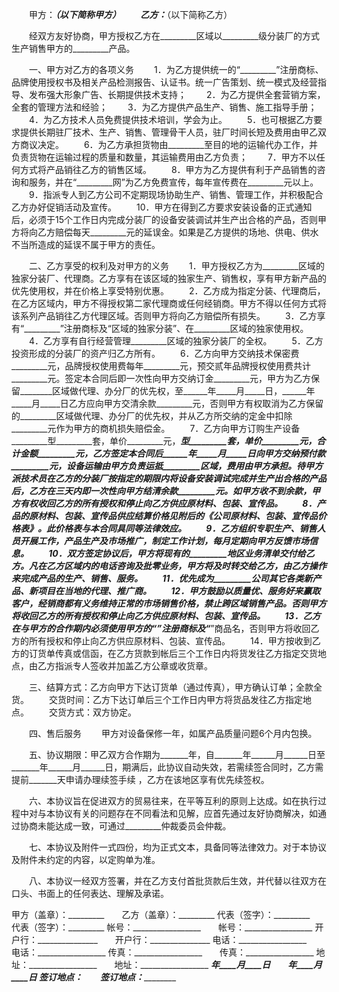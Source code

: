 
 


　　甲方：_________________________（以下简称甲方）
　　乙方：_________________________（以下简称乙方）


　　经双方友好协商，甲方授权乙方在_________区域以_________级分装厂的方式生产销售甲方的_________产品。


　　一、甲方对乙方的各项义务
　　1．为乙方提供统一的“_________”注册商标、品牌使用授权书及相关产品检测报告、认证书。统一广告策划、统一模式及经营指导、发布强大形象广告、长期提供技术支持；
　　2．为乙方提供全套营销方案，全套的管理方法和经验；
　　3．为乙方提供产品生产、销售、施工指导手册；
　　4．为乙方技术人员免费提供技术培训，学会为止。
　　5．也可根据乙方要求提供长期驻厂技术、生产、销售、管理骨干人员，驻厂时间长短及费用由甲乙双方商议决定。
　　6．为乙方承担货物由_________至目的地的运输代办工作，并负责货物在运输过程的质量和数量，其运输费用由乙方负责；
　　7．甲方不以任何方式将产品销往乙方的销售区域。
　　8．甲方为乙方提供有利于产品销售的咨询和服务，并在“_________网”为乙方免费宣传，每年宣传费在_________元以上。
　　9．指派专人到乙方公司不定期现场协助生产、销售、管理工作，并积极配合乙方办好促销活动及宣传。
　　10．甲方在得到乙方要求安装设备的正式通知后，必须于15个工作日内完成分装厂的设备安装调试并生产出合格的产品，否则甲方将向乙方赔偿每天_________元的延误金。如果是乙方提供的场地、供电、供水不当所造成的延误不属于甲方的责任。


　　二、乙方享受的权利及对甲方的义务
　　1．甲方授权乙方为_________区域的独家分装厂、代理商。乙方享有在该区域的独家生产、销售权，享有甲方新产品的优先使用权，并在价格上享受特别优惠。
　　2．乙方成为指定分装、代理商后，在乙方区域内，甲方不得授权第二家代理商或任何经销商。甲方不得以任何方式将该系列产品销往乙方代理区域。否则甲方将向乙方赔偿所有损失。
　　3．乙方享有“_________”注册商标及“区域的独家分装”、在_________区域的独家使用权。
　　4．乙方享有自行经营管理_________区域的独家分装厂的全权。
　　5．乙方投资形成的分装厂的资产归乙方所有。
　　6．乙方向甲方交纳技术保密费_________元，品牌授权使用费每年_________元，预交贰年品牌授权使用费共计_________元。签定本合同后即一次性向甲方交纳订金_________元，甲方为乙方保留________区域做代理、办分厂的优先权，至______年_____月_____日，______年_____月_____日乙方应向甲方交清余款_________元，否则甲方有权取消为乙方保留的_________区域做代理、办分厂的优先权，并从乙方所交纳的定金中扣除_________元作为甲方的商机损失赔偿金。
　　7．乙方向甲方订购生产设备_________型_________套，单价_________元，_________型_________套，单价_________元，合计金额_________元，乙方签定本合同后______年_____月_____日向甲方交纳预付款_________元，设备运输由甲方负责运抵_________区域，费用由甲方承担。待甲方派技术员在乙方的分装厂按指定的期限内将设备安装调试完成并生产出合格的产品后，乙方在三天内即一次性向甲方结清余款_________元。如甲方收不到余款，甲方有权收回乙方的所有授权和停止向乙方供应原材料、包装、宣传品。
　　8．产品的原材料、包装、宣传品供应结算价格见附后的《_________公司原材料、包装、宣传品价格表》。此价格表与本合同具同等法律效应。
　　9．乙方组织专职生产、销售人员开展工作，产品生产及市场推广，制定工作计划，每月定期向甲方反馈市场信息。
　　10．双方签定协议后，甲方将现有的_________地区业务清单交付给乙方。凡在乙方区域内的电话咨询及批零业务，甲方将及时转交给乙方，由乙方操作来完成产品的生产、销售、服务。
　　11．优先成为_________公司其它各类新产品、新项目在当地的代理、推广商。
　　12．甲方鼓励以质量优、服务好来赢取客户，经销商都有义务维持正常的市场销售价格，禁止跨区域销售产品。否则甲方将收回乙方的所有授权和停止向乙方供应原材料、包装、宣传品。
　　13．乙方在与甲方的合作期内必须使用甲方的“_________”注册商标及“_________”商品名，否则甲方将收回乙方的所有授权和停止向乙方供应原材料、包装、宣传品。
　　14．甲方按收到乙方的订货单传真或信函，在乙方货款到帐后三个工作日内将货发往乙方指定交货地点，由乙方指派专人签收并加盖乙方公章或收货章。


　　三、结算方式：乙方向甲方下达订货单（通过传真），甲方确认订单；全款全货。
　　交货时间：乙方下达订单后三个工作日内甲方将货品发往乙方指定地点。
　　交货方式：双方协定。


　　四、售后服务
　　甲方对设备保修一年，如属产品质量问题6个月内包换。


　　五、协议期限：甲乙双方合作期为_______年，自_______年______月______日至_______年______月______日，期满后，此协议自动失效，若需续签合同时，乙方需提前_______天申请办理续签手续 ，乙方在该地区享有优先续签权。


　　六、本协议旨在促进双方的贸易往来，在平等互利的原则上达成。如在执行过程中对与本协议有关的问题存在不同看法和见解，应首先通过友好协商解决，如通过协商未能达成一致，可通过_________仲裁委员会仲裁。


　　七、本协议及附件一式四份，均为正式文本，具备同等法律效力。对于本协议及附件未约定的内容，以定购单为准。


　　八、本协议一经双方签署，并在乙方支付首批货款后生效，并代替以往双方在口头、书面上的任何表达、理解及承诺。


 



甲方（盖章）：_________　　乙方（盖章）：_________
代表（签字）：_________　　代表（签字）：_________
帐号：_________________　　帐号：_________________
开户行：_______________　　开户行：_______________
电话：_________________　　电话：_________________
传真：_________________　　传真：_________________
地址：_________________　　地址：_________________
_________年____月____日　　_________年____月____日
签订地点：_____________　　签订地点：_____________
 


 

 
 
 
 
 
  


  
 

  


  


  
 
 
 
 

